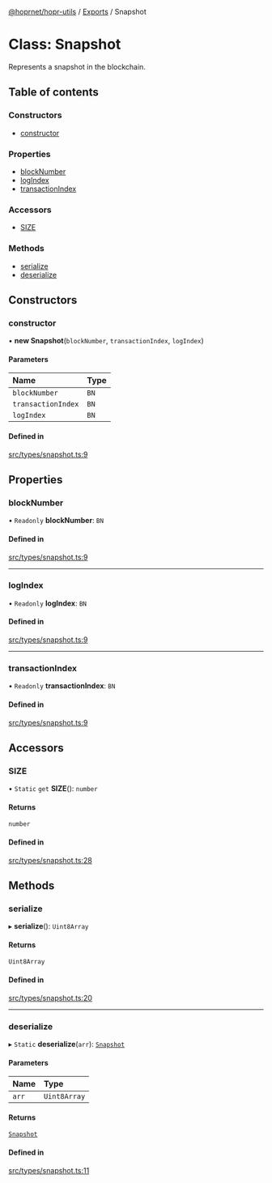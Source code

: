 [@hoprnet/hopr-utils](../README.md) / [Exports](../modules.md) / Snapshot

# Class: Snapshot

Represents a snapshot in the blockchain.

## Table of contents

### Constructors

- [constructor](Snapshot.md#constructor)

### Properties

- [blockNumber](Snapshot.md#blocknumber)
- [logIndex](Snapshot.md#logindex)
- [transactionIndex](Snapshot.md#transactionindex)

### Accessors

- [SIZE](Snapshot.md#size)

### Methods

- [serialize](Snapshot.md#serialize)
- [deserialize](Snapshot.md#deserialize)

## Constructors

### constructor

• **new Snapshot**(`blockNumber`, `transactionIndex`, `logIndex`)

#### Parameters

| Name | Type |
| :------ | :------ |
| `blockNumber` | `BN` |
| `transactionIndex` | `BN` |
| `logIndex` | `BN` |

#### Defined in

[src/types/snapshot.ts:9](https://github.com/hoprnet/hoprnet/blob/master/packages/utils/src/types/snapshot.ts#L9)

## Properties

### blockNumber

• `Readonly` **blockNumber**: `BN`

#### Defined in

[src/types/snapshot.ts:9](https://github.com/hoprnet/hoprnet/blob/master/packages/utils/src/types/snapshot.ts#L9)

___

### logIndex

• `Readonly` **logIndex**: `BN`

#### Defined in

[src/types/snapshot.ts:9](https://github.com/hoprnet/hoprnet/blob/master/packages/utils/src/types/snapshot.ts#L9)

___

### transactionIndex

• `Readonly` **transactionIndex**: `BN`

#### Defined in

[src/types/snapshot.ts:9](https://github.com/hoprnet/hoprnet/blob/master/packages/utils/src/types/snapshot.ts#L9)

## Accessors

### SIZE

• `Static` `get` **SIZE**(): `number`

#### Returns

`number`

#### Defined in

[src/types/snapshot.ts:28](https://github.com/hoprnet/hoprnet/blob/master/packages/utils/src/types/snapshot.ts#L28)

## Methods

### serialize

▸ **serialize**(): `Uint8Array`

#### Returns

`Uint8Array`

#### Defined in

[src/types/snapshot.ts:20](https://github.com/hoprnet/hoprnet/blob/master/packages/utils/src/types/snapshot.ts#L20)

___

### deserialize

▸ `Static` **deserialize**(`arr`): [`Snapshot`](Snapshot.md)

#### Parameters

| Name | Type |
| :------ | :------ |
| `arr` | `Uint8Array` |

#### Returns

[`Snapshot`](Snapshot.md)

#### Defined in

[src/types/snapshot.ts:11](https://github.com/hoprnet/hoprnet/blob/master/packages/utils/src/types/snapshot.ts#L11)
